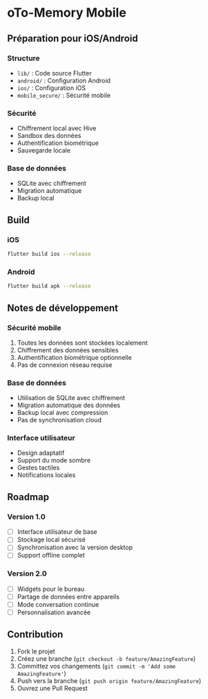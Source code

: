 # oTo-Memory Mobile

## Préparation pour iOS/Android

### Structure
- `lib/` : Code source Flutter
- `android/` : Configuration Android
- `ios/` : Configuration iOS
- `mobile_secure/` : Sécurité mobile

### Sécurité
- Chiffrement local avec Hive
- Sandbox des données
- Authentification biométrique
- Sauvegarde locale

### Base de données
- SQLite avec chiffrement
- Migration automatique
- Backup local

## Build

### iOS
```bash
flutter build ios --release
```

### Android
```bash
flutter build apk --release
```

## Notes de développement

### Sécurité mobile
1. Toutes les données sont stockées localement
2. Chiffrement des données sensibles
3. Authentification biométrique optionnelle
4. Pas de connexion réseau requise

### Base de données
- Utilisation de SQLite avec chiffrement
- Migration automatique des données
- Backup local avec compression
- Pas de synchronisation cloud

### Interface utilisateur
- Design adaptatif
- Support du mode sombre
- Gestes tactiles
- Notifications locales

## Roadmap

### Version 1.0
- [ ] Interface utilisateur de base
- [ ] Stockage local sécurisé
- [ ] Synchronisation avec la version desktop
- [ ] Support offline complet

### Version 2.0
- [ ] Widgets pour le bureau
- [ ] Partage de données entre appareils
- [ ] Mode conversation continue
- [ ] Personnalisation avancée

## Contribution
1. Fork le projet
2. Créez une branche (`git checkout -b feature/AmazingFeature`)
3. Committez vos changements (`git commit -m 'Add some AmazingFeature'`)
4. Push vers la branche (`git push origin feature/AmazingFeature`)
5. Ouvrez une Pull Request 